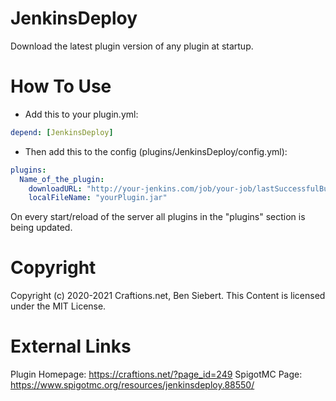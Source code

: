 # JenkinsDeploy
Download the latest plugin version of any plugin at startup.

# How To Use
- Add this to your plugin.yml:
```yaml
depend: [JenkinsDeploy]
```
- Then add this to the config (plugins/JenkinsDeploy/config.yml):
```yaml
plugins:
  Name_of_the_plugin:
    downloadURL: "http://your-jenkins.com/job/your-job/lastSuccessfulBuild/artifact/your-artifact.jar"
    localFileName: "yourPlugin.jar"
```
On every start/reload of the server all plugins in the "plugins" section is being updated.

# Copyright

Copyright (c) 2020-2021 Craftions.net, Ben Siebert. This Content is licensed under the MIT License.

# External Links

Plugin Homepage: https://craftions.net/?page_id=249
SpigotMC Page: https://www.spigotmc.org/resources/jenkinsdeploy.88550/
